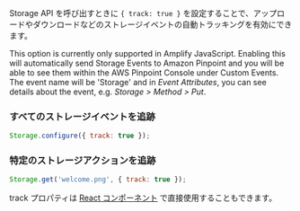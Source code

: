 Storage API を呼び出すときに `{ track: true }` を設定することで、アップロードやダウンロードなどのストレージイベントの自動トラッキングを有効にできます。

<amplify-callout warning> This option is currently only supported in Amplify JavaScript. Enabling this will automatically send Storage Events to Amazon Pinpoint and you will be able to see them within the AWS Pinpoint Console under Custom Events. The event name will be 'Storage' and in *Event Attributes*, you can see details about the event, e.g. *Storage > Method > Put*. </amplify-callout>

### すべてのストレージイベントを追跡

```javascript
Storage.configure({ track: true });
```

### 特定のストレージアクションを追跡

```javascript
Storage.get('welcome.png', { track: true });
```

track プロパティは [React コンポーネント](#analytics-for-s3-components) で直接使用することもできます。